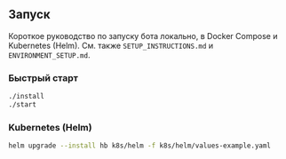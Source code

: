 ## Запуск

Короткое руководство по запуску бота локально, в Docker Compose и Kubernetes (Helm). См. также `SETUP_INSTRUCTIONS.md` и `ENVIRONMENT_SETUP.md`.

### Быстрый старт

```bash
./install
./start
```

### Kubernetes (Helm)

```bash
helm upgrade --install hb k8s/helm -f k8s/helm/values-example.yaml
```
